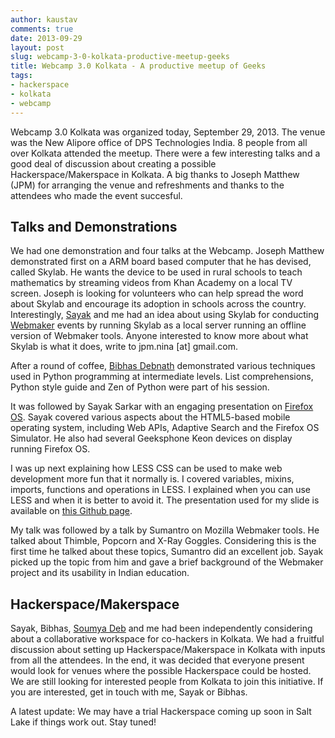 ```yaml
---
author: kaustav
comments: true
date: 2013-09-29
layout: post
slug: webcamp-3-0-kolkata-productive-meetup-geeks
title: Webcamp 3.0 Kolkata - A productive meetup of Geeks
tags:
- hackerspace
- kolkata
- webcamp
---
```


Webcamp 3.0 Kolkata was organized today, September 29, 2013. The venue was the New Alipore office of DPS Technologies India. 8 people from all over Kolkata attended the meetup. There were a few interesting talks and a good deal of discussion about creating a possible Hackerspace/Makerspace in Kolkata. A big thanks to Joseph Matthew (JPM) for arranging the venue and refreshments and thanks to the attendees who made the event succesful.<!-- more -->



## Talks and Demonstrations



We had one demonstration and four talks at the Webcamp. Joseph Matthew demonstrated first on a ARM board based computer that he has devised, called Skylab. He wants the device to be used in rural schools to teach mathematics by streaming videos from Khan Academy on a local TV screen. Joseph is looking for volunteers who can help spread the word about Skylab and encourage its adoption in schools across the country. Interestingly, [Sayak](http://sayak.in) and me had an idea about using Skylab for conducting [Webmaker](http://webmaker.org) events by running Skylab as a local server running an offline version of Webmaker tools. Anyone interested to know more about what Skylab is what it does, write to jpm.nina [at] gmail.com.

After a round of coffee, [Bibhas Debnath](https://twitter.com/iAmBibhas) demonstrated various techniques used in Python programming at intermediate levels. List comprehensions, Python style guide and Zen of Python were part of his session.

It was followed by Sayak Sarkar with an engaging presentation on [Firefox OS](http://firefox.com/os). Sayak covered various aspects about the HTML5-based mobile operating system, including Web APIs, Adaptive Search and the Firefox OS Simulator. He also had several Geeksphone Keon devices on display running Firefox OS.

I was up next explaining how LESS CSS can be used to make web development more fun that it normally is. I covered variables, mixins, imports, functions and operations in LESS. I explained when you can use LESS and when it is better to avoid it. The presentation used for my slide is available on [this Github page](http://kaustavdm.github.io/less-webcamp-presentation).

My talk was followed by a talk by Sumantro on Mozilla Webmaker tools. He talked about Thimble, Popcorn and X-Ray Goggles. Considering this is the first time he talked about these topics, Sumantro did an excellent job. Sayak picked up the topic from him and gave a brief background of the Webmaker project and its usability in Indian education.



## Hackerspace/Makerspace



Sayak, Bibhas, [Soumya Deb](http://debs.io) and me had been independently considering about a collaborative workspace for co-hackers in Kolkata. We had a fruitful discussion about setting up Hackerspace/Makerspace in Kolkata with inputs from all the attendees. In the end, it was decided that everyone present would look for venues where the possible Hackerspace could be hosted. We are still looking for interested people from Kolkata to join this initiative. If you are interested, get in touch with me, Sayak or Bibhas.

A latest update: We may have a trial Hackerspace coming up soon in Salt Lake if things work out. Stay tuned!

